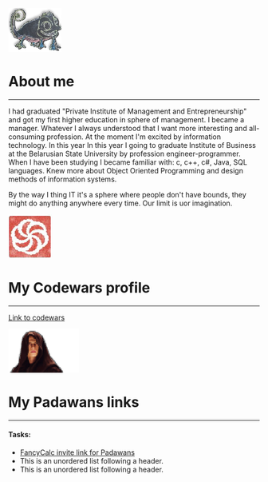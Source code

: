 ![chameleon](/assets/img/cham.png)                  
# About me
--------------------------------------------------------------------------------    
I had graduated "Private Institute of Management and Entrepreneurship"
and got my first higher education in sphere of management. I became a manager.
Whatever I always understood that I want more interesting and all-consuming 
profession. At the moment I'm excited by information technology. In this year 
In this year I going to graduate Institute of Business at the Belarusian State 
University  by profession engineer-programmer. When I have been studying I became
familiar with: c, c++, c#, Java, SQL languages. Knew more about Object Oriented 
Programming and design methods of information systems. 

By the way I thing IT it's a sphere where
people don't have bounds, they might do anything anywhere every time. Our limit 
is uor imagination. 


 
![code](/assets/img/code.png) 
# My Codewars profile
--------------------------------------------------------------------------------

[Link to codewars](https://www.codewars.com/users/StwUser/completed)



![Padawans](/assets/img/padawan.png)
# My Padawans links
--------------------------------------------------------------------------------

#### Tasks: 

*   [FancyCalc invite link for Padawans](https://github.com/StwUser/FancyCalc/invitations)  
*   This is an unordered list following a header.
*   This is an unordered list following a header.   